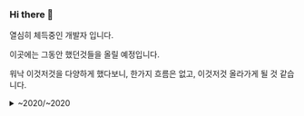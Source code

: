 ### Hi there 👋

<!--
**binbyell/binbyell** is a ✨ _special_ ✨ repository because its `README.md` (this file) appears on your GitHub profile.

Here are some ideas to get you started:

- 🔭 I’m currently working on ...
- 🌱 I’m currently learning ...
- 👯 I’m looking to collaborate on ...
- 🤔 I’m looking for help with ...
- 💬 Ask me about ...
- 📫 How to reach me: ...
- 😄 Pronouns: ...
- ⚡ Fun fact: ...
-->

열심히 체득중인 개발자 입니다.

이곳에는 그동안 했던것들을 올릴 예정입니다.

워낙 이것저것을 다양하게 했다보니,
한가지 흐름은 없고,
이것저것 올라가게 될 것 같습니다.




<details>
<summary>~2020/~2020</summary>
<div markdown="1">

대학교 어플
https://github.com/DSC-KMOU/KMOUIN_Flutter
eruns001라는 아이디로 참여했습니다.

처음으로 협업이란걸 해봤고
깃도 요맘때쯤에 처음 사용해봤습니다.
지도위에 지도 블럭모양 버튼을 만들어, 해당 지역을 탭했을때 

</div>
</details>


